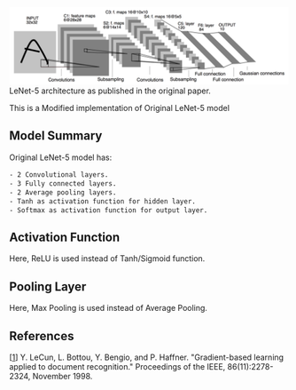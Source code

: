 ![](Images/LeNet.png)
LeNet-5 architecture as published in the original paper.


This is a Modified implementation of Original LeNet-5 model

## Model Summary

Original LeNet-5 model has:

    - 2 Convolutional layers.
    - 3 Fully connected layers.
    - 2 Average pooling layers.
    - Tanh as activation function for hidden layer.
    - Softmax as activation function for output layer.


## Activation Function

Here, ReLU is used instead of Tanh/Sigmoid function.
## Pooling Layer

Here, Max Pooling is used instead of Average Pooling.




## References

[[1](http://yann.lecun.com/exdb/publis/pdf/lecun-98.pdf)] Y. LeCun, L. Bottou, Y. Bengio, and P. Haffner. "Gradient-based learning applied to document recognition." Proceedings of the IEEE, 86(11):2278-2324, November 1998.



